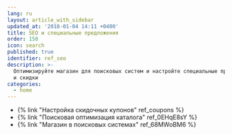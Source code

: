 ```yaml
---
lang: ru
layout: article_with_sidebar
updated_at: '2018-01-04 14:11 +0400'
title: SEO и специальные предложения
order: 150
icon: search
published: true
identifier: ref_seo
description: >-
  Оптимизируйте магазин для поисковых систем и настройте специальные предложения
  и скидки
categories:
  - home
---
```

*   {% link "Настройка скидочных купонов" ref_coupons %}
*   {% link "Поисковая оптимизация каталога" ref_0EHqE8sY %}
*   {% link "Магазин в поисковых системах" ref_68MWoBM6 %}
